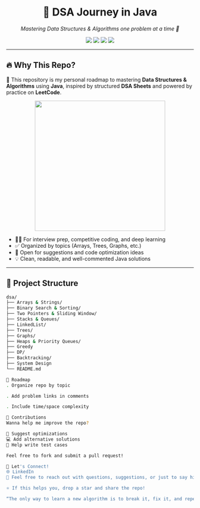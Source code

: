 
<h1 align="center">📘 DSA Journey in Java</h1>
<p align="center">
  <em>Mastering Data Structures & Algorithms one problem at a time 🚀</em>
</p>

<p align="center">
  <img src="https://img.shields.io/github/repo-size/Abhinay-Sikarwar/dsa?color=blue" />
  <img src="https://img.shields.io/github/languages/count/Abhinay-Sikarwar/dsa" />
  <img src="https://img.shields.io/github/last-commit/Abhinay-Sikarwar/dsa" />
  <img src="https://img.shields.io/github/stars/Abhinay-Sikarwar/dsa?style=social" />
</p>

---

## 🔥 Why This Repo?

📌 This repository is my personal roadmap to mastering **Data Structures & Algorithms** using **Java**, inspired by structured **DSA Sheets** and powered by practice on **LeetCode**.

<p align="center">
  <img src="https://media.giphy.com/media/qgQUggAC3Pfv687qPC/giphy.gif" width="350" />
</p>

- 👨‍💻 For interview prep, competitive coding, and deep learning
- ✅ Organized by topics (Arrays, Trees, Graphs, etc.)
- 💬 Open for suggestions and code optimization ideas
- 💡 Clean, readable, and well-commented Java solutions

---

## 📂 Project Structure

```bash
dsa/
├── Arrays & Strings/
├── Binary Search & Sorting/
├── Two Pointers & Sliding Window/
├── Stacks & Queues/
├── LinkedList/
├── Trees/
├── Graphs/
├── Heaps & Priority Queues/
├── Greedy
├── DP/
├── Backtracking/
├── System Design
└── README.md

🧭 Roadmap
. Organize repo by topic

. Add problem links in comments

. Include time/space complexity

🤝 Contributions
Wanna help me improve the repo?

🧠 Suggest optimizations
💻 Add alternative solutions
🧪 Help write test cases

Feel free to fork and submit a pull request!

💬 Let's Connect!
🌐 LinkedIn
💌 Feel free to reach out with questions, suggestions, or just to say hi!

⭐️ If this helps you, drop a star and share the repo!

“The only way to learn a new algorithm is to break it, fix it, and repeat.” 💥
